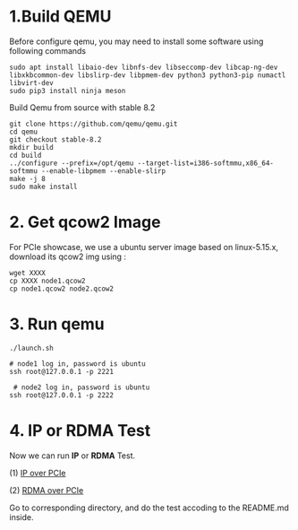# 1.Build QEMU 

 Before configure qemu, you may need to install some software using following commands
 ```
 sudo apt install libaio-dev libnfs-dev libseccomp-dev libcap-ng-dev libxkbcommon-dev libslirp-dev libpmem-dev python3 python3-pip numactl libvirt-dev
 sudo pip3 install ninja meson
 ```

Build Qemu from source with stable 8.2

 ```
git clone https://github.com/qemu/qemu.git
cd qemu
git checkout stable-8.2
mkdir build
cd build
../configure --prefix=/opt/qemu --target-list=i386-softmmu,x86_64-softmmu --enable-libpmem --enable-slirp
make -j 8
sudo make install
 ```

# 2. Get qcow2 Image

For PCIe showcase, we use a ubuntu server image based on linux-5.15.x, download its qcow2 img using :

```
wget XXXX
cp XXXX node1.qcow2
cp node1.qcow2 node2.qcow2
```

 # 3. Run qemu
 ```
 ./launch.sh

 # node1 log in, password is ubuntu
 ssh root@127.0.0.1 -p 2221

  # node2 log in, password is ubuntu
 ssh root@127.0.0.1 -p 2222

 ```

# 4. IP or RDMA Test
Now we can run **IP** or **RDMA** Test.

(1) [IP over PCIe](../../ip/pcie/README.md)


(2) [RDMA over PCIe](../../rdma/pcie/README.md)


Go to corresponding directory, and do the test accoding to the README.md inside. 